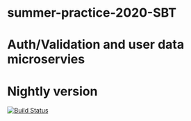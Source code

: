 # summer-practice-2020-SBT
# Auth/Validation and user data microservies
# Nightly version
[![Build Status](https://travis-ci.com/D076/summer-practice-2020-SBT.svg?branch=master)](https://travis-ci.com/D076/summer-practice-2020-SBT)

